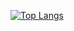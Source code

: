 [![Top Langs](https://github-readme-stats.vercel.app/api/top-langs/?username=KrrishVardhan&layout=compact&theme=dark&border_radius=10)](https://github.com/anuraghazra/github-readme-stats)
